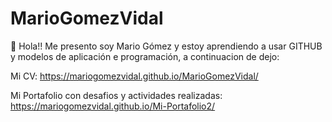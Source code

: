 # MarioGomezVidal

👋 Hola!! Me presento soy Mario Gómez y estoy aprendiendo a usar GITHUB y modelos de aplicación e programación, a continuacion de dejo:

Mi CV: https://mariogomezvidal.github.io/MarioGomezVidal/


Mi Portafolio con desafios y actividades realizadas: https://mariogomezvidal.github.io/Mi-Portafolio2/
